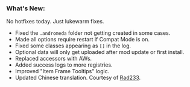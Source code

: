 ### What's New:

No hotfixes today. Just lukewarm fixes.

* Fixed the `.andromeda` folder not getting created in some cases.
* Made all options require restart if Compat Mode is on.
* Fixed some classes appearing as `[]` in the log.
* Optional data will only get uploaded after mod update or first install.
* Replaced accessors with AWs.
* Added success logs to more registries.
* Improved "Item Frame Tooltips" logic.
* Updated Chinese translation. Courtesy of [Rad233](https://github.com/Rad233).